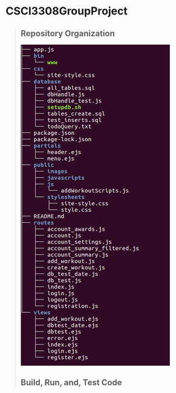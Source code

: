 # CSCI3308GroupProject
>## Repository Organization
> ![](https://github.com/m241dan/CSCI3308GroupProject/blob/master/public/RepoTree.png)
>
>## Build, Run, and, Test Code
>
>
